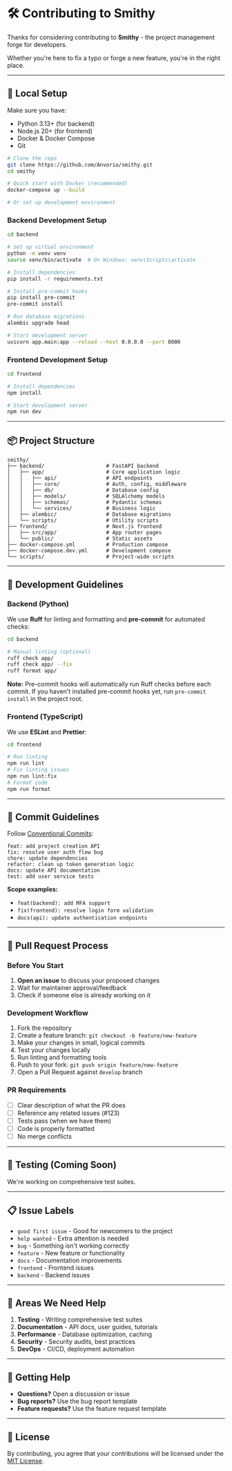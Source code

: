 # 🛠️ Contributing to Smithy

Thanks for considering contributing to **Smithy** - the project management forge for developers.

Whether you're here to fix a typo or forge a new feature, you're in the right place.

---

## 🔧 Local Setup

Make sure you have:

- Python 3.13+ (for backend)
- Node.js 20+ (for frontend)
- Docker & Docker Compose
- Git

```bash
# Clone the repo
git clone https://github.com/Anvoria/smithy.git
cd smithy

# Quick start with Docker (recommended)
docker-compose up --build

# Or set up development environment
```

### Backend Development Setup

```bash
cd backend

# Set up virtual environment
python -m venv venv
source venv/bin/activate  # On Windows: venv\Scripts\activate

# Install dependencies
pip install -r requirements.txt

# Install pre-commit hooks
pip install pre-commit
pre-commit install

# Run database migrations
alembic upgrade head

# Start development server
uvicorn app.main:app --reload --host 0.0.0.0 --port 8000
```

### Frontend Development Setup

```bash
cd frontend

# Install dependencies
npm install

# Start development server
npm run dev
```

---

## 📦 Project Structure

```
smithy/
├── backend/                    # FastAPI backend
│   ├── app/                    # Core application logic
│   │   ├── api/                # API endpoints
│   │   ├── core/               # Auth, config, middleware
│   │   ├── db/                 # Database config
│   │   ├── models/             # SQLAlchemy models
│   │   ├── schemas/            # Pydantic schemas
│   │   └── services/           # Business logic
│   ├── alembic/                # Database migrations
│   └── scripts/                # Utility scripts
├── frontend/                   # Next.js frontend
│   ├── src/app/                # App router pages
│   └── public/                 # Static assets
├── docker-compose.yml          # Production compose
├── docker-compose.dev.yml      # Development compose
└── scripts/                    # Project-wide scripts
```

---

## 🧪 Development Guidelines

### Backend (Python)

We use **Ruff** for linting and formatting and **pre-commit** for automated checks:

```bash
cd backend

# Manual linting (optional)
ruff check app/
ruff check app/ --fix
ruff format app/
```

**Note:** Pre-commit hooks will automatically run Ruff checks before each commit. If you haven't installed pre-commit hooks yet, run `pre-commit install` in the project root.

### Frontend (TypeScript)

We use **ESLint** and **Prettier**:

```bash
cd frontend

# Run linting
npm run lint
# Fix linting issues
npm run lint:fix
# Format code
npm run format
```

---

## 🧱 Commit Guidelines

Follow [Conventional Commits](https://www.conventionalcommits.org/en/v1.0.0/):

```
feat: add project creation API
fix: resolve user auth flow bug
chore: update dependencies
refactor: clean up token generation logic
docs: update API documentation
test: add user service tests
```

**Scope examples:**
- `feat(backend): add MFA support`
- `fix(frontend): resolve login form validation`
- `docs(api): update authentication endpoints`

---

## 🤝 Pull Request Process

### Before You Start
1. **Open an issue** to discuss your proposed changes
2. Wait for maintainer approval/feedback
3. Check if someone else is already working on it

### Development Workflow
1. Fork the repository
2. Create a feature branch: `git checkout -b feature/new-feature`
3. Make your changes in small, logical commits
4. Test your changes locally
5. Run linting and formatting tools
6. Push to your fork: `git push origin feature/new-feature`
7. Open a Pull Request against `develop` branch

### PR Requirements
- [ ] Clear description of what the PR does
- [ ] Reference any related issues (#123)
- [ ] Tests pass (when we have them)
- [ ] Code is properly formatted
- [ ] No merge conflicts

---

## 🧪 Testing (Coming Soon)

We're working on comprehensive test suites.

---

## 📋 Issue Labels

- `good first issue` - Good for newcomers to the project
- `help wanted` - Extra attention is needed
- `bug` - Something isn't working correctly
- `feature` - New feature or functionality
- `docs` - Documentation improvements
- `frontend` - Frontend issues
- `backend` - Backend issues

---

## 🎯 Areas We Need Help

1. **Testing** - Writing comprehensive test suites
2. **Documentation** - API docs, user guides, tutorials
3. **Performance** - Database optimization, caching
4. **Security** - Security audits, best practices
5. **DevOps** - CI/CD, deployment automation

---

## 💬 Getting Help

- **Questions?** Open a discussion or issue
- **Bug reports?** Use the bug report template
- **Feature requests?** Use the feature request template

---

## 📜 License

By contributing, you agree that your contributions will be licensed under the [MIT License](LICENSE).